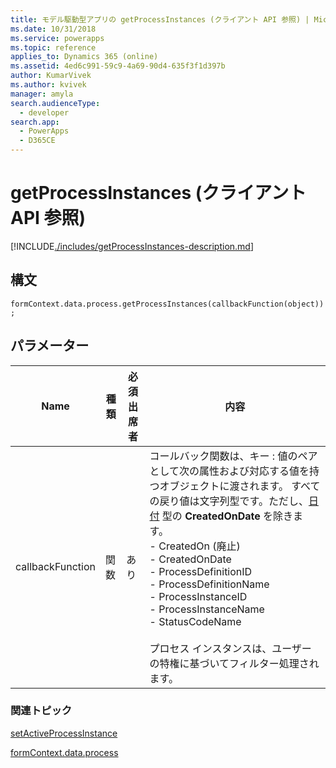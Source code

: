 ```yaml
---
title: モデル駆動型アプリの getProcessInstances (クライアント API 参照) | MicrosoftDocs
ms.date: 10/31/2018
ms.service: powerapps
ms.topic: reference
applies_to: Dynamics 365 (online)
ms.assetid: 4ed6c991-59c9-4a69-90d4-635f3f1d397b
author: KumarVivek
ms.author: kvivek
manager: amyla
search.audienceType:
  - developer
search.app:
  - PowerApps
  - D365CE
---
```

# <a name="getprocessinstances-client-api-reference"></a>getProcessInstances (クライアント API 参照)



[!INCLUDE[./includes/getProcessInstances-description.md](./includes/getProcessInstances-description.md)]

## <a name="syntax"></a>構文

`formContext.data.process.getProcessInstances(callbackFunction(object));`

## <a name="parameter"></a>パラメーター

|Name|種類​​|必須出席者|内容|
|--|--|--|--|
|callbackFunction|関数|あり|コールバック関数は、キー : 値のペアとして次の属性および対応する値を持つオブジェクトに渡されます。 すべての戻り値は文字列型です。ただし、[日付](https://developer.mozilla.org/docs/Web/JavaScript/Reference/Global_Objects/Date) 型の **CreatedOnDate** を除きます。 <br/>- CreatedOn (廃止)<br/>- CreatedOnDate<br/>- ProcessDefinitionID<br/>- ProcessDefinitionName<br/>- ProcessInstanceID<br/>- ProcessInstanceName<br/>- StatusCodeName<br/><br/>プロセス インスタンスは、ユーザーの特権に基づいてフィルター処理されます。|

### <a name="related-topics"></a>関連トピック

[setActiveProcessInstance](setActiveProcessInstance.md)

[formContext.data.process](../formContext-data-process.md)
 


